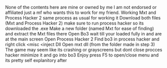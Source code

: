 None of the contents here are mine or owned by me I am not endorsed or affiliated just a mf who wants this to work for my friend. Working Mxt and Process Hacker 2 same process as usual for working it 
Download both files (Mxt and Process Hacker 2) make sure to run process hacker so its downloaded the .exe
Make a new folder (named Mxt for ease of finding) and extract the Mxt files there
Open Bo3 wait till your loaded fully in and are at the main screen
Open Process Hacker 2 
Find bo3 in process hacker and right click <misc <inject Dll
Open mxt dll (from the folder made in step 3)
The game may seem like its crashing or grayscreens but dont close procces hacker minimize it and go into bo3 
Enjoy press F5 to open/close menu and its pretty self explanitory after
